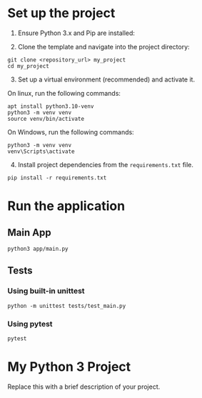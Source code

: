 # Set up the project

1. Ensure Python 3.x and Pip are installed:


2. Clone the template and navigate into the project directory:

```
git clone <repository_url> my_project
cd my_project
```


3. Set up a virtual environment (recommended) and activate it.

On linux, run the following commands:

```
apt install python3.10-venv
python3 -m venv venv
source venv/bin/activate
```

On Windows, run the following commands:

```
python3 -m venv venv
venv\Scripts\activate
```

4. Install project dependencies from the `requirements.txt` file.

```
pip install -r requirements.txt

```

# Run the application

## Main App

```
python3 app/main.py

```

## Tests

### Using built-in unittest

```
python -m unittest tests/test_main.py

```
### Using pytest

```
pytest

```

# My Python 3 Project

Replace this with a brief description of your project.




